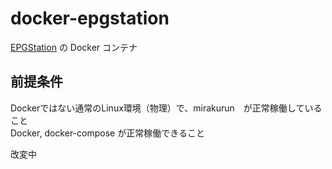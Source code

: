docker-epgstation
====
[EPGStation](https://github.com/l3tnun/EPGStation) の Docker コンテナ  
  
## 前提条件  
Dockerではない通常のLinux環境（物理）で、mirakurun　が正常稼働していること  
Docker, docker-compose が正常稼働できること  
  
改変中
